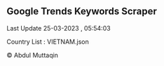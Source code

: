 

## Google Trends Keywords Scraper 
 
Last Update 25-03-2023 , 05:54:03

Country List :
VIETNAM.json



© Abdul Muttaqin 
